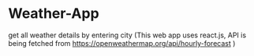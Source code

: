 # Weather-App
get all weather details by entering city (This web app uses react.js, API is being fetched from https://openweathermap.org/api/hourly-forecast  )

